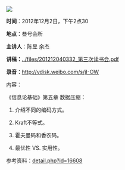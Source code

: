 ![](http://www.swarma.org/files/201210260320_20055834-1_b.jpg)  

**时间**：2012年12月2日，下午2点30

**地点**：叁号会所

**主讲人**：陈昱 余杰

  

**讲稿：**[../files/201212040332_第三次读书会.pdf](http://www.swarma.org/swarma/download.php?id=558)

**录音：**<http://vdisk.weibo.com/s/jI-OW>

内容：

  

《信息论基础》第五章 数据压缩：

  

1. 介绍不同的编码方式。

  

2. Kraft不等式。

  

3. 霍夫曼码和香农码。

  

4. 最优性 VS. 实用性。

  

  

参考资料：[detail.php?id=16608](http://www.swarma.org/swarma/detail.php?id=16608)

  

